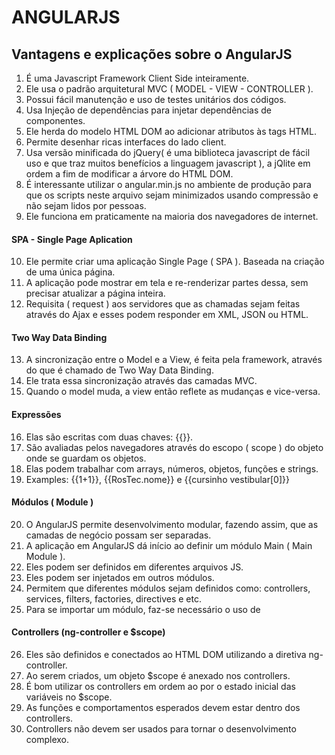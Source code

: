 # ANGULARJS
## Vantagens e explicações sobre o AngularJS
1. É uma Javascript Framework Client Side inteiramente.
2. Ele usa o padrão arquitetural MVC ( MODEL - VIEW - CONTROLLER ).
3. Possui fácil manutenção e uso de testes unitários dos códigos.
4. Usa Injeção de dependências para injetar dependências de componentes.
5. Ele herda do modelo HTML DOM ao adicionar atributos às tags HTML.
6. Permite desenhar ricas interfaces do lado client.
7. Usa versão minificada do jQuery( é uma biblioteca javascript de fácil uso e que traz muitos benefícios a linguagem javascript ), a jQlite em ordem a fim de modificar a árvore do HTML DOM.
8. É interessante utilizar o angular.min.js no ambiente de produção para que os scripts neste arquivo sejam minimizados usando compressão e não sejam lidos por pessoas.
9. Ele funciona em praticamente na maioria dos navegadores de internet.

#### SPA - Single Page Aplication
10. Ele permite criar uma aplicação Single Page ( SPA ). Baseada na criação de uma única página.
11. A aplicação pode mostrar em tela e re-renderizar partes dessa, sem precisar atualizar a página inteira.
12. Requisita ( request ) aos servidores que as chamadas sejam feitas através do Ajax e esses podem responder em XML, JSON ou HTML.

#### Two Way Data Binding
13. A sincronização entre o Model e a View, é feita pela framework, através do que é chamado de Two Way Data Binding.
14. Ele trata essa sincronização através das camadas MVC.
15. Quando o model muda, a view então reflete as mudanças e vice-versa.

#### Expressões
16. Elas são escritas com duas chaves: {{}}.
17. São avaliadas pelos navegadores através do escopo ( scope ) do objeto onde se guardam os objetos.
18. Elas podem trabalhar com arrays, números, objetos, funções e strings.
19. Examples: {{1+1}}, {{RosTec.nome}} e {{cursinho vestibular[0]}}

#### Módulos ( Module )
20. O AngularJS permite desenvolvimento modular, fazendo assim, que as camadas de negócio possam ser separadas.
21. A aplicação em AngularJS dá início ao definir um módulo Main ( Main Module ).
22. Eles podem ser definidos em diferentes arquivos JS.
23. Eles podem ser injetados em outros módulos.
24. Permitem que diferentes módulos sejam definidos como: controllers, services, filters, factories, directives e etc.
25. Para se importar um módulo, faz-se necessário o uso de <script src="exemplo.js"></script>

#### Controllers (ng-controller e $scope)
26. Eles são definidos e conectados ao HTML DOM utilizando a diretiva ng-controller.
27. Ao serem criados, um objeto $scope é anexado nos controllers.
28. É bom utilizar os controllers em ordem ao por o estado inicial das variáveis no $scope.
29. As funções e comportamentos esperados devem estar dentro dos controllers.
30. Controllers não devem ser usados para tornar o desenvolvimento complexo.
